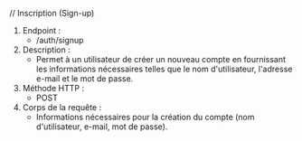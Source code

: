 // Inscription (Sign-up)
1. Endpoint :
   - /auth/signup
2. Description :
   - Permet à un utilisateur de créer un nouveau compte en fournissant les informations nécessaires telles que le nom d'utilisateur, l'adresse e-mail et le mot de passe.
3. Méthode HTTP :
   - POST
4. Corps de la requête :
   - Informations nécessaires pour la création du compte (nom d'utilisateur, e-mail, mot de passe).
